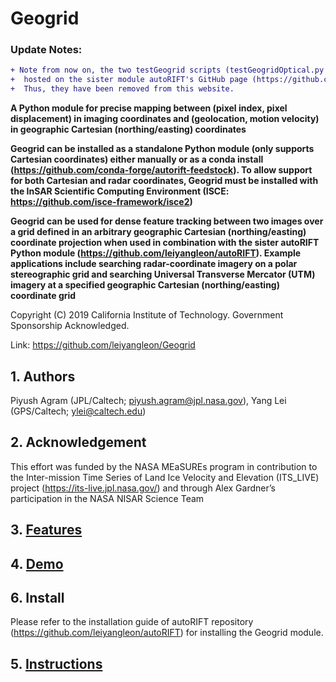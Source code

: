 # Geogrid

### Update Notes:

```diff
+ Note from now on, the two testGeogrid scripts (testGeogridOptical.py and testGeogrid_ISCE.py) are only 
+  hosted on the sister module autoRIFT's GitHub page (https://github.com/leiyangleon/autoRIFT). 
+  Thus, they have been removed from this website.
```

**A Python module for precise mapping between (pixel index, pixel displacement) in imaging coordinates and (geolocation, motion velocity) in geographic Cartesian (northing/easting) coordinates**

**Geogrid can be installed as a standalone Python module (only supports Cartesian coordinates) either manually or as a conda install (https://github.com/conda-forge/autorift-feedstock). To allow support for both Cartesian and radar coordinates, Geogrid must be installed with the InSAR Scientific Computing Environment (ISCE: https://github.com/isce-framework/isce2)**

**Geogrid can be used for dense feature tracking between two images over a grid defined in an arbitrary geographic Cartesian (northing/easting) coordinate projection when used in combination with the sister autoRIFT Python module (https://github.com/leiyangleon/autoRIFT). Example applications include searching radar-coordinate imagery on a polar stereographic grid and searching Universal Transverse Mercator (UTM) imagery at a specified geographic Cartesian (northing/easting) coordinate grid**



Copyright (C) 2019 California Institute of Technology.  Government Sponsorship Acknowledged.

Link: https://github.com/leiyangleon/Geogrid



## 1. Authors


Piyush Agram (JPL/Caltech; piyush.agram@jpl.nasa.gov), Yang Lei (GPS/Caltech; ylei@caltech.edu)

## 2. Acknowledgement

This effort was funded by the NASA MEaSUREs program in contribution to the Inter-mission Time Series of Land Ice Velocity and Elevation (ITS_LIVE) project (https://its-live.jpl.nasa.gov/) and through Alex Gardner’s participation in the NASA NISAR Science Team
       
       
## 3. [Features](/docs/features.md)



## 4. [Demo](/docs/demo.md)





## 6. Install

Please refer to the installation guide of autoRIFT repository (https://github.com/leiyangleon/autoRIFT) for installing the Geogrid module.



## 5. [Instructions](/docs/instruction.md)



